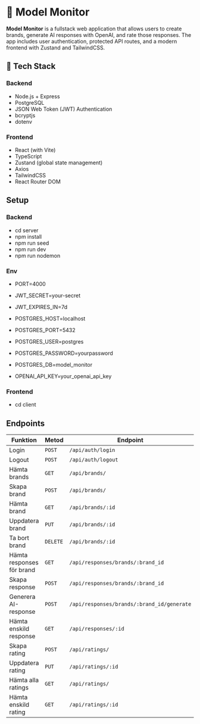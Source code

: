 # 🧠 Model Monitor

**Model Monitor** is a fullstack web application that allows users to create brands, generate AI responses with OpenAI, and rate those responses. The app includes user authentication, protected API routes, and a modern frontend with Zustand and TailwindCSS.

## 🔧 Tech Stack

### Backend

-   Node.js + Express
-   PostgreSQL
-   JSON Web Token (JWT) Authentication
-   bcryptjs
-   dotenv

### Frontend

-   React (with Vite)
-   TypeScript
-   Zustand (global state management)
-   Axios
-   TailwindCSS
-   React Router DOM

## Setup

### Backend

-   cd server
-   npm install
-   npm run seed
-   npm run dev
-   npm run nodemon

### Env

-   PORT=4000

-   JWT_SECRET=your-secret
-   JWT_EXPIRES_IN=7d

-   POSTGRES_HOST=localhost
-   POSTGRES_PORT=5432
-   POSTGRES_USER=postgres
-   POSTGRES_PASSWORD=yourpassword
-   POSTGRES_DB=model_monitor

-   OPENAI_API_KEY=your_openai_api_key

### Frontend

-   cd client

## Endpoints

| Funktion                  | Metod    | Endpoint                                   |
| ------------------------- | -------- | ------------------------------------------ |
| Login                     | `POST`   | `/api/auth/login`                          |
| Logout                    | `POST`   | `/api/auth/logout`                         |
| Hämta brands              | `GET`    | `/api/brands/`                             |
| Skapa brand               | `POST`   | `/api/brands/`                             |
| Hämta brand               | `GET`    | `/api/brands/:id`                          |
| Uppdatera brand           | `PUT`    | `/api/brands/:id`                          |
| Ta bort brand             | `DELETE` | `/api/brands/:id`                          |
| Hämta responses för brand | `GET`    | `/api/responses/brands/:brand_id`          |
| Skapa response            | `POST`   | `/api/responses/brands/:brand_id`          |
| Generera AI-response      | `POST`   | `/api/responses/brands/:brand_id/generate` |
| Hämta enskild response    | `GET`    | `/api/responses/:id`                       |
| Skapa rating              | `POST`   | `/api/ratings/`                            |
| Uppdatera rating          | `PUT`    | `/api/ratings/:id`                         |
| Hämta alla ratings        | `GET`    | `/api/ratings/`                            |
| Hämta enskild rating      | `GET`    | `/api/ratings/:id`                         |
